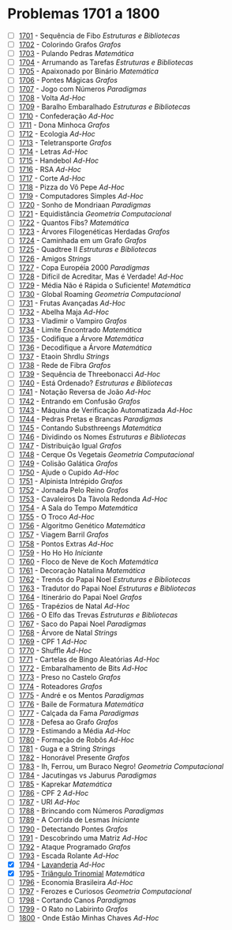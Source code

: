 # Problemas 1701 a 1800

  - [ ] [1701](https://www.urionlinejudge.com.br/judge/pt/problems/view/1701) - Sequência de Fibo *Estruturas e Bibliotecas*
  - [ ] [1702](https://www.urionlinejudge.com.br/judge/pt/problems/view/1702) - Colorindo Grafos *Grafos*
  - [ ] [1703](https://www.urionlinejudge.com.br/judge/pt/problems/view/1703) - Pulando Pedras *Matemática*
  - [ ] [1704](https://www.urionlinejudge.com.br/judge/pt/problems/view/1704) - Arrumando as Tarefas *Estruturas e Bibliotecas*
  - [ ] [1705](https://www.urionlinejudge.com.br/judge/pt/problems/view/1705) - Apaixonado por Binário *Matemática*
  - [ ] [1706](https://www.urionlinejudge.com.br/judge/pt/problems/view/1706) - Pontes Mágicas *Grafos*
  - [ ] [1707](https://www.urionlinejudge.com.br/judge/pt/problems/view/1707) - Jogo com Números *Paradigmas*
  - [ ] [1708](https://www.urionlinejudge.com.br/judge/pt/problems/view/1708) - Volta *Ad-Hoc*
  - [ ] [1709](https://www.urionlinejudge.com.br/judge/pt/problems/view/1709) - Baralho Embaralhado *Estruturas e Bibliotecas*
  - [ ] [1710](https://www.urionlinejudge.com.br/judge/pt/problems/view/1710) - Confederação *Ad-Hoc*
  - [ ] [1711](https://www.urionlinejudge.com.br/judge/pt/problems/view/1711) - Dona Minhoca *Grafos*
  - [ ] [1712](https://www.urionlinejudge.com.br/judge/pt/problems/view/1712) - Ecologia *Ad-Hoc*
  - [ ] [1713](https://www.urionlinejudge.com.br/judge/pt/problems/view/1713) - Teletransporte *Grafos*
  - [ ] [1714](https://www.urionlinejudge.com.br/judge/pt/problems/view/1714) - Letras *Ad-Hoc*
  - [ ] [1715](https://www.urionlinejudge.com.br/judge/pt/problems/view/1715) - Handebol *Ad-Hoc*
  - [ ] [1716](https://www.urionlinejudge.com.br/judge/pt/problems/view/1716) - RSA *Ad-Hoc*
  - [ ] [1717](https://www.urionlinejudge.com.br/judge/pt/problems/view/1717) - Corte *Ad-Hoc*
  - [ ] [1718](https://www.urionlinejudge.com.br/judge/pt/problems/view/1718) - Pizza do Vô Pepe *Ad-Hoc*
  - [ ] [1719](https://www.urionlinejudge.com.br/judge/pt/problems/view/1719) - Computadores Simples *Ad-Hoc*
  - [ ] [1720](https://www.urionlinejudge.com.br/judge/pt/problems/view/1720) - Sonho de Mondriaan *Paradigmas*
  - [ ] [1721](https://www.urionlinejudge.com.br/judge/pt/problems/view/1721) - Equidistância *Geometria Computacional*
  - [ ] [1722](https://www.urionlinejudge.com.br/judge/pt/problems/view/1722) - Quantos Fibs? *Matemática*
  - [ ] [1723](https://www.urionlinejudge.com.br/judge/pt/problems/view/1723) - Árvores Filogenéticas Herdadas *Grafos*
  - [ ] [1724](https://www.urionlinejudge.com.br/judge/pt/problems/view/1724) - Caminhada em um Grafo *Grafos*
  - [ ] [1725](https://www.urionlinejudge.com.br/judge/pt/problems/view/1725) - Quadtree II *Estruturas e Bibliotecas*
  - [ ] [1726](https://www.urionlinejudge.com.br/judge/pt/problems/view/1726) - Amigos *Strings*
  - [ ] [1727](https://www.urionlinejudge.com.br/judge/pt/problems/view/1727) - Copa Européia 2000 *Paradigmas*
  - [ ] [1728](https://www.urionlinejudge.com.br/judge/pt/problems/view/1728) - Difícil de Acreditar, Mas é Verdade! *Ad-Hoc*
  - [ ] [1729](https://www.urionlinejudge.com.br/judge/pt/problems/view/1729) - Média Não é Rápida o Suficiente! *Matemática*
  - [ ] [1730](https://www.urionlinejudge.com.br/judge/pt/problems/view/1730) - Global Roaming *Geometria Computacional*
  - [ ] [1731](https://www.urionlinejudge.com.br/judge/pt/problems/view/1731) - Frutas Avançadas *Ad-Hoc*
  - [ ] [1732](https://www.urionlinejudge.com.br/judge/pt/problems/view/1732) - Abelha Maja *Ad-Hoc*
  - [ ] [1733](https://www.urionlinejudge.com.br/judge/pt/problems/view/1733) - Vladimir o Vampiro *Grafos*
  - [ ] [1734](https://www.urionlinejudge.com.br/judge/pt/problems/view/1734) - Limite Encontrado *Matemática*
  - [ ] [1735](https://www.urionlinejudge.com.br/judge/pt/problems/view/1735) - Codifique a Árvore *Matemática*
  - [ ] [1736](https://www.urionlinejudge.com.br/judge/pt/problems/view/1736) - Decodifique a Árvore *Matemática*
  - [ ] [1737](https://www.urionlinejudge.com.br/judge/pt/problems/view/1737) - Etaoin Shrdlu *Strings*
  - [ ] [1738](https://www.urionlinejudge.com.br/judge/pt/problems/view/1738) - Rede de Fibra *Grafos*
  - [ ] [1739](https://www.urionlinejudge.com.br/judge/pt/problems/view/1739) - Sequência de Threebonacci *Ad-Hoc*
  - [ ] [1740](https://www.urionlinejudge.com.br/judge/pt/problems/view/1740) - Está Ordenado? *Estruturas e Bibliotecas*
  - [ ] [1741](https://www.urionlinejudge.com.br/judge/pt/problems/view/1741) - Notação Reversa de João *Ad-Hoc*
  - [ ] [1742](https://www.urionlinejudge.com.br/judge/pt/problems/view/1742) - Entrando em Confusão *Grafos*
  - [ ] [1743](https://www.urionlinejudge.com.br/judge/pt/problems/view/1743) - Máquina de Verificação Automatizada *Ad-Hoc*
  - [ ] [1744](https://www.urionlinejudge.com.br/judge/pt/problems/view/1744) - Pedras Pretas e Brancas *Paradigmas*
  - [ ] [1745](https://www.urionlinejudge.com.br/judge/pt/problems/view/1745) - Contando Substhreengs *Matemática*
  - [ ] [1746](https://www.urionlinejudge.com.br/judge/pt/problems/view/1746) - Dividindo os Nomes *Estruturas e Bibliotecas*
  - [ ] [1747](https://www.urionlinejudge.com.br/judge/pt/problems/view/1747) - Distribuição Igual *Grafos*
  - [ ] [1748](https://www.urionlinejudge.com.br/judge/pt/problems/view/1748) - Cerque Os Vegetais *Geometria Computacional*
  - [ ] [1749](https://www.urionlinejudge.com.br/judge/pt/problems/view/1749) - Colisão Galática *Grafos*
  - [ ] [1750](https://www.urionlinejudge.com.br/judge/pt/problems/view/1750) - Ajude o Cupido *Ad-Hoc*
  - [ ] [1751](https://www.urionlinejudge.com.br/judge/pt/problems/view/1751) - Alpinista Intrépido *Grafos*
  - [ ] [1752](https://www.urionlinejudge.com.br/judge/pt/problems/view/1752) - Jornada Pelo Reino *Grafos*
  - [ ] [1753](https://www.urionlinejudge.com.br/judge/pt/problems/view/1753) - Cavaleiros Da Tàvola Redonda *Ad-Hoc*
  - [ ] [1754](https://www.urionlinejudge.com.br/judge/pt/problems/view/1754) - A Sala do Tempo *Matemática*
  - [ ] [1755](https://www.urionlinejudge.com.br/judge/pt/problems/view/1755) - O Troco *Ad-Hoc*
  - [ ] [1756](https://www.urionlinejudge.com.br/judge/pt/problems/view/1756) - Algoritmo Genético *Matemática*
  - [ ] [1757](https://www.urionlinejudge.com.br/judge/pt/problems/view/1757) - Viagem Barril *Grafos*
  - [ ] [1758](https://www.urionlinejudge.com.br/judge/pt/problems/view/1758) - Pontos Extras *Ad-Hoc*
  - [ ] [1759](https://www.urionlinejudge.com.br/judge/pt/problems/view/1759) - Ho Ho Ho *Iniciante*
  - [ ] [1760](https://www.urionlinejudge.com.br/judge/pt/problems/view/1760) - Floco de Neve de Koch *Matemática*
  - [ ] [1761](https://www.urionlinejudge.com.br/judge/pt/problems/view/1761) - Decoração Natalina *Matemática*
  - [ ] [1762](https://www.urionlinejudge.com.br/judge/pt/problems/view/1762) - Trenós do Papai Noel *Estruturas e Bibliotecas*
  - [ ] [1763](https://www.urionlinejudge.com.br/judge/pt/problems/view/1763) - Tradutor do Papai Noel *Estruturas e Bibliotecas*
  - [ ] [1764](https://www.urionlinejudge.com.br/judge/pt/problems/view/1764) - Itinerário do Papai Noel *Grafos*
  - [ ] [1765](https://www.urionlinejudge.com.br/judge/pt/problems/view/1765) - Trapézios de Natal *Ad-Hoc*
  - [ ] [1766](https://www.urionlinejudge.com.br/judge/pt/problems/view/1766) - O Elfo das Trevas *Estruturas e Bibliotecas*
  - [ ] [1767](https://www.urionlinejudge.com.br/judge/pt/problems/view/1767) - Saco do Papai Noel *Paradigmas*
  - [ ] [1768](https://www.urionlinejudge.com.br/judge/pt/problems/view/1768) - Árvore de Natal *Strings*
  - [ ] [1769](https://www.urionlinejudge.com.br/judge/pt/problems/view/1769) - CPF 1 *Ad-Hoc*
  - [ ] [1770](https://www.urionlinejudge.com.br/judge/pt/problems/view/1770) - Shuffle *Ad-Hoc*
  - [ ] [1771](https://www.urionlinejudge.com.br/judge/pt/problems/view/1771) - Cartelas de Bingo Aleatórias *Ad-Hoc*
  - [ ] [1772](https://www.urionlinejudge.com.br/judge/pt/problems/view/1772) - Embaralhamento de Bits *Ad-Hoc*
  - [ ] [1773](https://www.urionlinejudge.com.br/judge/pt/problems/view/1773) - Preso no Castelo *Grafos*
  - [ ] [1774](https://www.urionlinejudge.com.br/judge/pt/problems/view/1774) - Roteadores *Grafos*
  - [ ] [1775](https://www.urionlinejudge.com.br/judge/pt/problems/view/1775) - André e os Mentos *Paradigmas*
  - [ ] [1776](https://www.urionlinejudge.com.br/judge/pt/problems/view/1776) - Baile de Formatura *Matemática*
  - [ ] [1777](https://www.urionlinejudge.com.br/judge/pt/problems/view/1777) - Calçada da Fama *Paradigmas*
  - [ ] [1778](https://www.urionlinejudge.com.br/judge/pt/problems/view/1778) - Defesa ao Grafo *Grafos*
  - [ ] [1779](https://www.urionlinejudge.com.br/judge/pt/problems/view/1779) - Estimando a Média *Ad-Hoc*
  - [ ] [1780](https://www.urionlinejudge.com.br/judge/pt/problems/view/1780) - Formação de Robôs *Ad-Hoc*
  - [ ] [1781](https://www.urionlinejudge.com.br/judge/pt/problems/view/1781) - Guga e a String *Strings*
  - [ ] [1782](https://www.urionlinejudge.com.br/judge/pt/problems/view/1782) - Honorável Presente *Grafos*
  - [ ] [1783](https://www.urionlinejudge.com.br/judge/pt/problems/view/1783) - Ih, Ferrou, um Buraco Negro! *Geometria Computacional*
  - [ ] [1784](https://www.urionlinejudge.com.br/judge/pt/problems/view/1784) - Jacutingas vs Jaburus *Paradigmas*
  - [ ] [1785](https://www.urionlinejudge.com.br/judge/pt/problems/view/1785) - Kaprekar *Matemática*
  - [ ] [1786](https://www.urionlinejudge.com.br/judge/pt/problems/view/1786) - CPF 2 *Ad-Hoc*
  - [ ] [1787](https://www.urionlinejudge.com.br/judge/pt/problems/view/1787) - URI *Ad-Hoc*
  - [ ] [1788](https://www.urionlinejudge.com.br/judge/pt/problems/view/1788) - Brincando com Números *Paradigmas*
  - [ ] [1789](https://www.urionlinejudge.com.br/judge/pt/problems/view/1789) - A Corrida de Lesmas *Iniciante*
  - [ ] [1790](https://www.urionlinejudge.com.br/judge/pt/problems/view/1790) - Detectando Pontes *Grafos*
  - [ ] [1791](https://www.urionlinejudge.com.br/judge/pt/problems/view/1791) - Descobrindo uma Matriz *Ad-Hoc*
  - [ ] [1792](https://www.urionlinejudge.com.br/judge/pt/problems/view/1792) - Ataque Programado *Grafos*
  - [ ] [1793](https://www.urionlinejudge.com.br/judge/pt/problems/view/1793) - Escada Rolante *Ad-Hoc*
  - [x] [1794](https://www.urionlinejudge.com.br/judge/pt/problems/view/1794) - [Lavanderia](https://github.com/potigol/URI-Potigol/blob/master/src/1701-1800/1794.poti) *Ad-Hoc*
  - [x] [1795](https://www.urionlinejudge.com.br/judge/pt/problems/view/1795) - [Triângulo Trinomial](https://github.com/potigol/URI-Potigol/blob/master/src/1701-1800/1795.poti) *Matemática*
  - [ ] [1796](https://www.urionlinejudge.com.br/judge/pt/problems/view/1796) - Economia Brasileira *Ad-Hoc*
  - [ ] [1797](https://www.urionlinejudge.com.br/judge/pt/problems/view/1797) - Ferozes e Curiosos *Geometria Computacional*
  - [ ] [1798](https://www.urionlinejudge.com.br/judge/pt/problems/view/1798) - Cortando Canos *Paradigmas*
  - [ ] [1799](https://www.urionlinejudge.com.br/judge/pt/problems/view/1799) - O Rato no Labirinto *Grafos*
  - [ ] [1800](https://www.urionlinejudge.com.br/judge/pt/problems/view/1800) - Onde Estão Minhas Chaves *Ad-Hoc*
